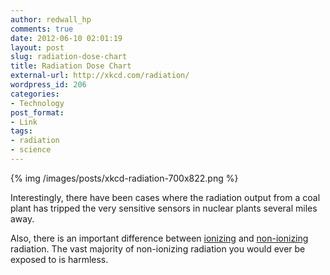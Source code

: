 ```yaml
---
author: redwall_hp
comments: true
date: 2012-06-10 02:01:19
layout: post
slug: radiation-dose-chart
title: Radiation Dose Chart
external-url: http://xkcd.com/radiation/
wordpress_id: 206
categories:
- Technology
post_format:
- Link
tags:
- radiation
- science
---
```


{% img /images/posts/xkcd-radiation-700x822.png %}


Interestingly, there have been cases where the radiation output from a coal plant has tripped the very sensitive sensors in nuclear plants several miles away.

Also, there is an important difference between [ionizing](http://en.wikipedia.org/wiki/Ionising_radiation) and [non-ionizing](http://en.wikipedia.org/wiki/Non-ionising_radiation) radiation. The vast majority of non-ionizing radiation you would ever be exposed to is harmless.
